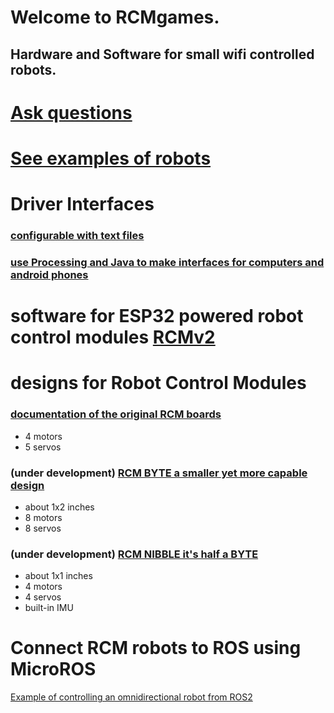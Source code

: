 # Welcome to RCMgames.
## Hardware and Software for small wifi controlled robots. 

# [Ask questions](https://github.com/orgs/RCMgames/discussions/categories/q-a)

# [See examples of robots](https://github.com/orgs/RCMgames/discussions/categories/robots)

# Driver Interfaces

### [configurable with text files](https://github.com/RCMgames/RCMDS-new)

### [use Processing and Java to make interfaces for computers and android phones](https://github.com/RCMgames/RCMDS)

# software for ESP32 powered robot control modules [RCMv2](https://github.com/RCMgames/RCMv2)

# designs for Robot Control Modules

### [documentation of the original RCM boards](https://github.com/RCMgames/RCM_hardware_documentation_and_user_guide)
* 4 motors
* 5 servos

### (under development) [RCM BYTE a smaller yet more capable design](https://github.com/RCMgames/RCM-Hardware-BYTE)
* about 1x2 inches
* 8 motors
* 8 servos

### (under development) [RCM NIBBLE it's half a BYTE](https://github.com/RCMgames/RCM-Hardware-Nibble)
* about 1x1 inches
* 4 motors
* 4 servos
* built-in IMU

# Connect RCM robots to ROS using MicroROS
[Example of controlling an omnidirectional robot from ROS2](https://github.com/orgs/RCMgames/discussions/1)

